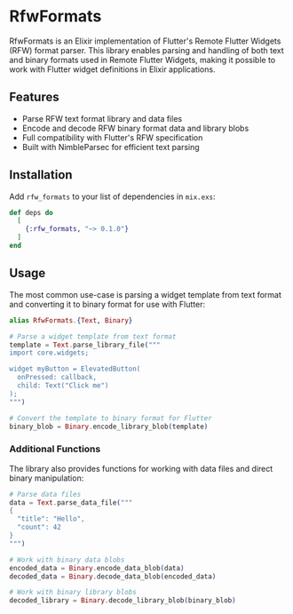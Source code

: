 # RfwFormats

RfwFormats is an Elixir implementation of Flutter's Remote Flutter Widgets (RFW) format parser. This library enables parsing and handling of both text and binary formats used in Remote Flutter Widgets, making it possible to work with Flutter widget definitions in Elixir applications.

## Features

* Parse RFW text format library and data files
* Encode and decode RFW binary format data and library blobs
* Full compatibility with Flutter's RFW specification
* Built with NimbleParsec for efficient text parsing

## Installation

Add `rfw_formats` to your list of dependencies in `mix.exs`:

```elixir
def deps do
  [
    {:rfw_formats, "~> 0.1.0"}
  ]
end
```

## Usage

The most common use-case is parsing a widget template from text format and converting it to binary format for use with Flutter:

```elixir
alias RfwFormats.{Text, Binary}

# Parse a widget template from text format
template = Text.parse_library_file("""
import core.widgets;

widget myButton = ElevatedButton(
  onPressed: callback,
  child: Text("Click me")
);
""")

# Convert the template to binary format for Flutter
binary_blob = Binary.encode_library_blob(template)
```

### Additional Functions

The library also provides functions for working with data files and direct binary manipulation:

```elixir
# Parse data files
data = Text.parse_data_file("""
{
  "title": "Hello",
  "count": 42
}
""")

# Work with binary data blobs
encoded_data = Binary.encode_data_blob(data)
decoded_data = Binary.decode_data_blob(encoded_data)

# Work with binary library blobs
decoded_library = Binary.decode_library_blob(binary_blob)
```

